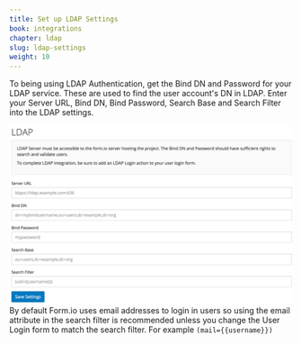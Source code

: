 ```yaml
---
title: Set up LDAP Settings
book: integrations
chapter: ldap
slug: ldap-settings
weight: 10
---
```

To being using LDAP Authentication, get the Bind DN and Password for your LDAP service. These are used to find the user account's DN in LDAP. Enter your Server URL, Bind DN, Bind Password, Search Base and Search Filter into the LDAP settings.

![](/assets/img/integrations/ldap/settings.png)
By default Form.io uses email addresses to login in users so using the email attribute in the search filter is recommended unless you change the User Login form to match the search filter. For example ```(mail={{username}})```